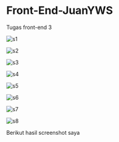 # Front-End-JuanYWS
Tugas front-end 3

![s1](https://user-images.githubusercontent.com/91828877/140640306-95d147da-f969-46cc-9c48-d6ff70f9c346.jpg)

![s2](https://user-images.githubusercontent.com/91828877/140640310-ec960265-bfcf-4c74-8b8b-afccdc19e1c8.jpg)

![s3](https://user-images.githubusercontent.com/91828877/140640327-b1e2dde1-f3b5-4f6b-af23-391843efa3fd.jpg)

![s4](https://user-images.githubusercontent.com/91828877/140640330-28a74119-59f9-48d5-99e2-0132b46d1043.jpg)

![s5](https://user-images.githubusercontent.com/91828877/140640332-d3be050a-680d-4a22-bc82-2bdfc3481165.jpg)

![s6](https://user-images.githubusercontent.com/91828877/140640339-6950028a-db58-44a3-9c1b-fcbd1666e4fe.jpg)

![s7](https://user-images.githubusercontent.com/91828877/140640343-6a02a171-1251-4a7f-9ff2-13d885780162.jpg)

![s8](https://user-images.githubusercontent.com/91828877/140640350-cf2708a0-069e-4908-afb4-4503c6620850.jpg)

Berikut hasil screenshot saya
